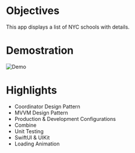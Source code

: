 # Objectives
This app displays a list of NYC schools with details.

# Demostration
![Demo](https://github.com/dylancfe15/20230119-DifengChen-NYCSchools/blob/master/NYCSchoolsDemo.gif)

# Highlights

- Coordinator Design Pattern
- MVVM Design Pattern
- Production & Development Configurations
- Combine
- Unit Testing
- SwiftUI & UIKit
- Loading Animation
